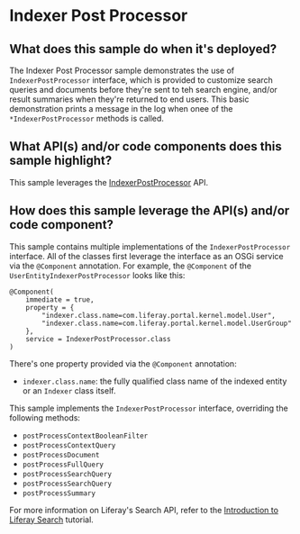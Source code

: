 # Indexer Post Processor

## What does this sample do when it's deployed?

The Indexer Post Processor sample demonstrates the use of `IndexerPostProcessor` interface, which is provided to customize search queries and documents before they're sent to teh search engine, and/or result summaries when they're returned to end users. This basic demonstration prints a message in the log when onee of the `*IndexerPostProcessor` methods is called.

## What API(s) and/or code components does this sample highlight?

This sample leverages the [IndexerPostProcessor](https://docs.liferay.com/ce/portal/7.0-latest/javadocs/portal-kernel/com/liferay/portal/kernel/search/IndexerPostProcessor.html) API.

## How does this sample leverage the API(s) and/or code component?

This sample contains multiple implementations of the `IndexerPostProcessor`
interface. All of the classes first leverage the interface as an OSGi service
via the `@Component` annotation. For example, the `@Component` of the `UserEntityIndexerPostProcessor` looks like this:

    @Component(
        immediate = true,
        property = {
            "indexer.class.name=com.liferay.portal.kernel.model.User",
            "indexer.class.name=com.liferay.portal.kernel.model.UserGroup"
        },
        service = IndexerPostProcessor.class
    )

There's one property provided via the `@Component` annotation:

- `indexer.class.name`: the fully qualified class name of the indexed entity or
an `Indexer` class itself.

This sample implements the `IndexerPostProcessor` interface, overriding
the following methods:

- `postProcessContextBooleanFilter`
- `postProcessContextQuery`
- `postProcessDocument`
- `postProcessFullQuery`
- `postProcessSearchQuery`
- `postProcessSearchQuery`
- `postProcessSummary`

For more information on Liferay's Search API, refer to the [Introduction to
Liferay Search](/developer/tutorials/-/knowledge_base/7-0/introduction-to-liferay-search)
tutorial.
